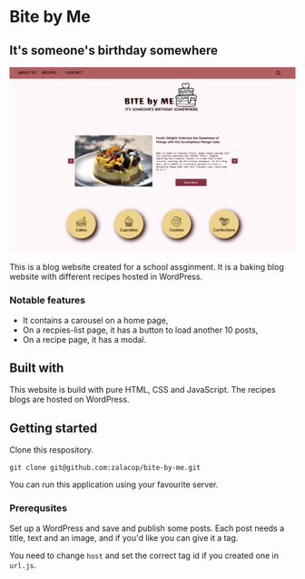 # Bite by Me

## It's someone's birthday somewhere

![image of homepage](doc/homepage.png)

This is a blog website created for a school assginment. It is a baking blog website with different recipes hosted in WordPress.

### Notable features

- It contains a carousel on a home page,
- On a recpies-list page, it has a button to load another 10 posts,
- On a recipe page, it has a modal.

## Built with

This website is build with pure HTML, CSS and JavaScript. The recipes blogs are hosted on WordPress.

## Getting started

Clone this respository.

```
git clone git@github.com:zalacop/bite-by-me.git
```

You can run this application using your favourite server.

### Prerequsites

Set up a WordPress and save and publish some posts. Each post needs a title, text and an image, and if you'd like you can give it a tag.

You need to change `host` and set the correct tag id if you created one in `url.js`.
